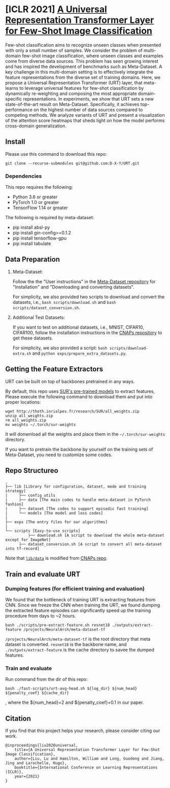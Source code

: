 # [ICLR 2021] [A Universal Representation Transformer Layer for Few-Shot Image Classification](https://openreview.net/pdf?id=04cII6MumYV)

Few-shot classification aims to recognize unseen classes when presented with only a small number of samples. We consider the problem of multi-domain few-shot image classification, where unseen classes and examples come from diverse data sources. This problem has seen growing interest and has inspired the development of benchmarks such as Meta-Dataset. A key challenge in this multi-domain setting is to effectively integrate the feature representations from the diverse set of training domains. Here, we propose a Universal Representation Transformer (URT) layer, that meta-learns to leverage universal features for few-shot classification by dynamically re-weighting and composing the most appropriate domain-specific representations. In experiments, we show that URT sets a new state-of-the-art result on Meta-Dataset. Specifically, it achieves top-performance on the highest number of data sources compared to competing methods. We analyze variants of URT and present a visualization of the attention score heatmaps that sheds light on how the model performs cross-domain generalization.

## Install

Please use this command to download this repo:
```
git clone --recurse-submodules git@github.com:D-X-Y/URT.git
```

### Dependencies
This repo requires the following:
* Python 3.6 or greater
* PyTorch 1.0 or greater
* TensorFlow 1.14 or greater

The following is required by meta-dataset:
* pip install absl-py
* pip install gin-config>=0.1.2
* pip install tensorflow-gpu
* pip install tabulate


## Data Preparation 
1. Meta-Dataset:

    Follow the the "User instructions" in the [Meta-Dataset repository](https://github.com/google-research/meta-dataset#user-instructions) for "Installation" and "Downloading and converting datasets".

    For simplicity, we also provided two scripts to download and convert the datasets, i.e., `bash scripts/download.sh` and `bash scripts/dataset_conversion.sh`.

2. Additional Test Datasets:

    If you want to test on additional datasets, i.e.,  MNIST, CIFAR10, CIFAR100, follow the installation instructions in the [CNAPs repository](https://github.com/cambridge-mlg/cnaps) to get these datasets.

    For simplicity, we also provided a script: `bash scripts/download-extra.sh` and `python exps/prepare_extra_datasets.py`.


## Getting the Feature Extractors

URT can be built on top of backbones pretrained in any ways. 

By default, this repo uses [SUR's pre-trained models](https://github.com/dvornikita/SUR) to extract features, 
Please execute the following command to download them and put into proper locations:
```
wget http://thoth.inrialpes.fr/research/SUR/all_weights.zip
unzip all_weights.zip
rm all_weights.zip
mv weights ~/.torch/sur-weights
```
It will donwnload all the weights and place them in the `~/.torch/sur-weights` directory.

If you want to pretrain the backbone by yourself on the training sets of Meta-Dataset, you need to customize some codes.


## Repo Structureo
```
.
├── lib [Library for configuration, dataset, mode and training strategy]
|     ├── config_utils
|     ├── data [The main codes to handle meta-dataset in PyTorch fashion]
|     ├── dataset [The codes to support episodic fast training]
|     └── models [The model and loss codes]
|
├── exps [The entry files for our algorithms]
|
└── scripts [Easy-to-use scripts]
          ├── download.sh [A script to download the whole meta-dataset except for ImageNet]
	  ├── dataset_conversion.sh [A script to convert all meta-dataset into tf-record]
```
Note that [`lib/data`](https://github.com/D-X-Y/URT/tree/master/lib/data) is modified from [CNAPs repo](https://github.com/cambridge-mlg/cnaps/blob/master/src).


## Train and evaluate URT

### Dumping features (for efficient training and evaluation)

We found that the bottleneck of training URT is extracting features from CNN. Since we freeze the CNN when training the URT, we found dumping the extracted feature episodes can significantly speed up the training procedure from days to ~2 hours.
```
bash ./scripts/pre-extract-feature.sh resnet18 ./outputs/extract-feature /projects/NeuralArch/meta-dataset-tf
```
`/projects/NeuralArch/meta-dataset-tf` is the root directory that meta dataset is converted.
`resnet18` is the backbone name, and `./outputs/extract-feature` is the cache directory to savee the dumped features.


### Train and evaluate

Run command from the dir of this repo:
```
bash ./fast-scripts/urt-avg-head.sh ${log_dir} ${num_head} ${penalty_coef} ${cache_dir}
```
, where the ${num_head}=2 and ${penalty_coef}=0.1 in our paper.


## Citation

If you find that this project helps your research, please consider citing our work.
```
@inproceedings{liu2020universal,
	title={A Universal Representation Transformer Layer for Few-Shot Image Classification},
	author={Liu, Lu and Hamilton, William and Long, Guodong and Jiang, Jing and Larochelle, Hugo},
	booktitle={International Conference on Learning Representations (ICLR)},
	year={2021}
}
```
